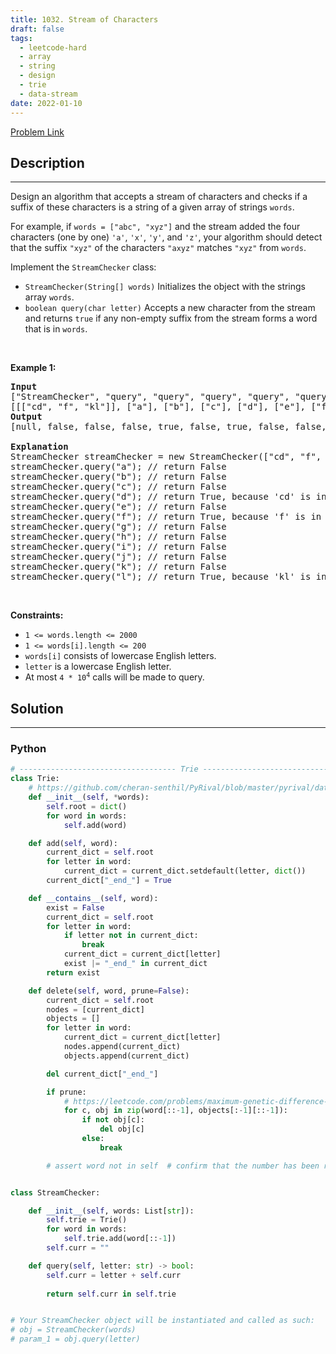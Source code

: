 ```yaml
---
title: 1032. Stream of Characters
draft: false
tags: 
  - leetcode-hard
  - array
  - string
  - design
  - trie
  - data-stream
date: 2022-01-10
---
```


[Problem Link](https://leetcode.com/problems/stream-of-characters/)

## Description

---
<p>Design an algorithm that accepts a stream of characters and checks if a suffix of these characters is a string of a given array of strings <code>words</code>.</p>

<p>For example, if <code>words = [&quot;abc&quot;, &quot;xyz&quot;]</code>&nbsp;and the stream added the four characters (one by one) <code>&#39;a&#39;</code>, <code>&#39;x&#39;</code>, <code>&#39;y&#39;</code>, and <code>&#39;z&#39;</code>, your algorithm should detect that the suffix <code>&quot;xyz&quot;</code> of the characters <code>&quot;axyz&quot;</code> matches <code>&quot;xyz&quot;</code> from <code>words</code>.</p>

<p>Implement the <code>StreamChecker</code> class:</p>

<ul>
	<li><code>StreamChecker(String[] words)</code> Initializes the object with the strings array <code>words</code>.</li>
	<li><code>boolean query(char letter)</code> Accepts a new character from the stream and returns <code>true</code> if any non-empty suffix from the stream forms a word that is in <code>words</code>.</li>
</ul>

<p>&nbsp;</p>
<p><strong class="example">Example 1:</strong></p>

<pre>
<strong>Input</strong>
[&quot;StreamChecker&quot;, &quot;query&quot;, &quot;query&quot;, &quot;query&quot;, &quot;query&quot;, &quot;query&quot;, &quot;query&quot;, &quot;query&quot;, &quot;query&quot;, &quot;query&quot;, &quot;query&quot;, &quot;query&quot;, &quot;query&quot;]
[[[&quot;cd&quot;, &quot;f&quot;, &quot;kl&quot;]], [&quot;a&quot;], [&quot;b&quot;], [&quot;c&quot;], [&quot;d&quot;], [&quot;e&quot;], [&quot;f&quot;], [&quot;g&quot;], [&quot;h&quot;], [&quot;i&quot;], [&quot;j&quot;], [&quot;k&quot;], [&quot;l&quot;]]
<strong>Output</strong>
[null, false, false, false, true, false, true, false, false, false, false, false, true]

<strong>Explanation</strong>
StreamChecker streamChecker = new StreamChecker([&quot;cd&quot;, &quot;f&quot;, &quot;kl&quot;]);
streamChecker.query(&quot;a&quot;); // return False
streamChecker.query(&quot;b&quot;); // return False
streamChecker.query(&quot;c&quot;); // return False
streamChecker.query(&quot;d&quot;); // return True, because &#39;cd&#39; is in the wordlist
streamChecker.query(&quot;e&quot;); // return False
streamChecker.query(&quot;f&quot;); // return True, because &#39;f&#39; is in the wordlist
streamChecker.query(&quot;g&quot;); // return False
streamChecker.query(&quot;h&quot;); // return False
streamChecker.query(&quot;i&quot;); // return False
streamChecker.query(&quot;j&quot;); // return False
streamChecker.query(&quot;k&quot;); // return False
streamChecker.query(&quot;l&quot;); // return True, because &#39;kl&#39; is in the wordlist
</pre>

<p>&nbsp;</p>
<p><strong>Constraints:</strong></p>

<ul>
	<li><code>1 &lt;= words.length &lt;= 2000</code></li>
	<li><code>1 &lt;= words[i].length &lt;= 200</code></li>
	<li><code>words[i]</code> consists of lowercase English letters.</li>
	<li><code>letter</code> is a lowercase English letter.</li>
	<li>At most <code>4 * 10<sup>4</sup></code> calls will be made to query.</li>
</ul>


## Solution

---
### Python
``` py title='stream-of-characters'
# ----------------------------------- Trie -----------------------------------
class Trie:
    # https://github.com/cheran-senthil/PyRival/blob/master/pyrival/data_structures/Trie.py
    def __init__(self, *words):
        self.root = dict()
        for word in words:
            self.add(word)

    def add(self, word):
        current_dict = self.root
        for letter in word:
            current_dict = current_dict.setdefault(letter, dict())
        current_dict["_end_"] = True

    def __contains__(self, word):
        exist = False
        current_dict = self.root
        for letter in word:
            if letter not in current_dict:
                break
            current_dict = current_dict[letter]
            exist |= "_end_" in current_dict
        return exist

    def delete(self, word, prune=False):
        current_dict = self.root
        nodes = [current_dict]
        objects = []
        for letter in word:
            current_dict = current_dict[letter]
            nodes.append(current_dict)
            objects.append(current_dict)

        del current_dict["_end_"]

        if prune:
            # https://leetcode.com/problems/maximum-genetic-difference-query/discuss/1344900/
            for c, obj in zip(word[::-1], objects[:-1][::-1]):
                if not obj[c]:
                    del obj[c]
                else:
                    break

        # assert word not in self  # confirm that the number has been removed


class StreamChecker:

    def __init__(self, words: List[str]):
        self.trie = Trie()
        for word in words:
            self.trie.add(word[::-1])
        self.curr = ""

    def query(self, letter: str) -> bool:
        self.curr = letter + self.curr
        
        return self.curr in self.trie


# Your StreamChecker object will be instantiated and called as such:
# obj = StreamChecker(words)
# param_1 = obj.query(letter)
```

